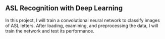 ## ASL Recognition with Deep Learning

In this project, I will train a convolutional neural network to classify images of ASL letters. After loading, examining, and preprocessing the data, I will train the network and test its performance.
